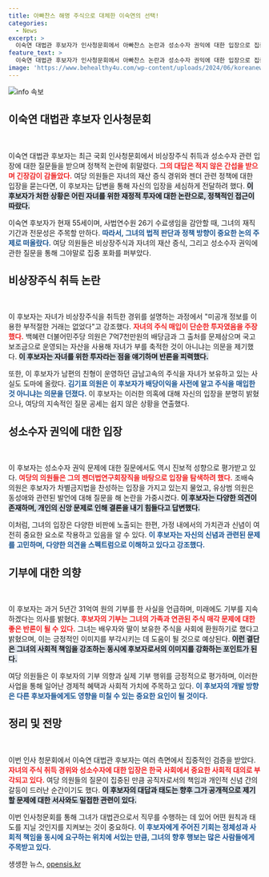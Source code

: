 ```yaml
---
title: 아빠찬스 해명 주식으로 대체한 이숙연의 선택!
categories:
  - News
excerpt: >
  이숙연 대법관 후보자가 인사청문회에서 아빠찬스 논란과 성소수자 권익에 대한 입장으로 집중 공격을 받았다. 가족의 비상장주식 거래와 기부 약속 등 논란이 일며 후보자의 입장이 주목받고 있다.
feature_text: >
  이숙연 대법관 후보자가 인사청문회에서 아빠찬스 논란과 성소수자 권익에 대한 입장으로 집중 공격을 받았다. 가족의 비상장주식 거래와 기부 약속 등 논란이 일며 후보자의 입장이 주목받고 있다.
image: 'https://www.behealthy4u.com/wp-content/uploads/2024/06/koreanews.jpg'
---
```


<p><img src="https://www.behealthy4u.com/wp-content/uploads/2024/06/koreanews.jpg" alt="info 속보" /></p>

<h2 data-ke-size="size26">이숙연 대법관 후보자 인사청문회</h2>

<p data-ke-size="size16">&nbsp;</p>

<p>이숙연 대법관 후보자는 최근 국회 인사청문회에서 비상장주식 취득과 성소수자 관련 입장에 대한 질문들을 받으며 정책적 논란에 휘말렸다. <b><span style="color: #ee2323;">그의 대답은 적지 않은 간섭을 받으며 긴장감이 감돌았다.</span></b> 여당 의원들은 자녀의 재산 증식 경위와 젠더 관련 정책에 대한 입장을 묻는다면, 이 후보자는 답변을 통해 자신의 입장을 세심하게 전달하려 했다. <b><span style="background-color: #21538527;">이 후보자가 처한 상황은 어린 자녀를 위한 재정적 투자에 대한 논란으로, 정책적인 접근이 따랐다.</span></b></p>

<p>이숙연 후보자가 현재 55세이며, 사법연수원 26기 수료생임을 감안할 때, 그녀의 재직 기간과 전문성은 주목할 만하다. <b><span style="color: #1a5490;">따라서, 그녀의 법적 판단과 정책 방향이 중요한 논의 주제로 떠올랐다.</span></b> 여당 의원들은 비상장주식과 자녀의 재산 증식, 그리고 성소수자 권익에 관한 질문을 통해 그야말로 집중 포화를 퍼부았다.</p>

<h2 data-ke-size="size26">비상장주식 취득 논란</h2>

<p data-ke-size="size16">&nbsp;</p>

<p>이 후보자는 자녀가 비상장주식을 취득한 경위를 설명하는 과정에서 "미공개 정보를 이용한 부적절한 거래는 없었다"고 강조했다. <b><span style="color: #ee2323;">자녀의 주식 매입이 단순한 투자였음을 주장했다.</span></b> 백혜련 더불어민주당 의원은 7억7천만원의 배당금과 그 출처를 문제삼으며 국고 보조금으로 운영되는 자산을 사용해 자녀가 부를 축적한 것이 아니냐는 의문을 제기했다. <b><span style="background-color: #21538527;">이 후보자는 자녀를 위한 투자라는 점을 얘기하며 반론을 피력했다.</span></b></p>

<p>또한, 이 후보자가 남편의 친형이 운영하던 금남고속의 주식을 자녀가 보유하고 있는 사실도 도마에 올랐다. <b><span style="color: #1a5490;">김기표 의원은 이 후보자가 배당이익을 사전에 알고 주식을 매입한 것 아니냐는 의문을 던졌다.</span></b> 이 후보자는 이러한 의혹에 대해 자신의 입장을 분명히 밝혔으나, 여당의 지속적인 질문 공세는 쉽지 않은 상황을 연출했다.</p>

<h2 data-ke-size="size26">성소수자 권익에 대한 입장</h2>

<p data-ke-size="size16">&nbsp;</p>

<p>이 후보자는 성소수자 권익 문제에 대한 질문에서도 역시 진보적 성향으로 평가받고 있다. <b><span style="color: #ee2323;">여당의 의원들은 그의 젠더법연구회장직을 바탕으로 입장을 탐색하려 했다.</span></b> 조배숙 의원은 후보자가 차별금지법을 찬성하는 입장을 가지고 있는지 물었고, 유상범 의원은 동성애와 관련된 발언에 대해 질문을 해 논란을 가중시켰다. <b><span style="background-color: #21538527;">이 후보자는 다양한 의견이 존재하며, 개인의 신앙 문제로 인해 결론을 내기 힘들다고 답변했다.</span></b></p>

<p>이처럼, 그녀의 입장은 다양한 비판에 노출되는 한편, 가정 내에서의 가치관과 신념이 여전히 중요한 요소로 작용하고 있음을 알 수 있다. <b><span style="color: #1a5490;">이 후보자는 자신의 신념과 관련된 문제를 고민하며, 다양한 의견을 스펙트럼으로 이해하고 있다고 강조했다.</span></b></p>

<h2 data-ke-size="size26">기부에 대한 의향</h2>

<p data-ke-size="size16">&nbsp;</p>

<p>이 후보자는 과거 5년간 31억여 원의 기부를 한 사실을 언급하며, 미래에도 기부를 지속하겠다는 의사를 밝혔다. <b><span style="color: #ee2323;">후보자의 기부는 그녀의 가족과 연관된 주식 매각 문제에 대한 좋은 반론이 될 수 있다.</span></b> 그녀는 배우자와 딸이 보유한 주식을 사회에 환원하기로 했다고 밝혔으며, 이는 긍정적인 이미지를 부각시키는 데 도움이 될 것으로 예상된다. <b><span style="background-color: #21538527;">이런 결단은 그녀의 사회적 책임을 강조하는 동시에 후보자로서의 이미지를 강화하는 포인트가 된다.</span></b></p>

<p>여당 의원들은 이 후보자의 기부 의향과 실제 기부 행위를 긍정적으로 평가하며, 이러한 사업을 통해 일어난 경제적 혜택과 사회적 가치에 주목하고 있다. <b><span style="color: #1a5490;">이 후보자의 개발 방향은 다른 후보자들에게도 영향을 미칠 수 있는 중요한 요인이 될 것이다.</span></b></p>

<h2 data-ke-size="size26">정리 및 전망</h2>

<p data-ke-size="size16">&nbsp;</p>

<p>이번 인사 청문회에서 이숙연 대법관 후보자는 여러 측면에서 집중적인 검증을 받았다. <b><span style="color: #ee2323;">자녀의 주식 취득 경위와 성소수자에 대한 입장은 한국 사회에서 중요한 사회적 대의로 부각되고 있다.</span></b> 여당 의원들의 질문이 집중된 만큼 공직자로서의 책임과 개인적 신념 간의 갈등이 드러난 순간이기도 했다. <b><span style="background-color: #21538527;">이 후보자의 대답과 태도는 향후 그가 공개적으로 제기할 문제에 대한 서사와도 밀접한 관련이 있다.</span></b></p>

<p>이번 인사청문회를 통해 그녀가 대법관으로서 직무를 수행하는 데 있어 어떤 원칙과 태도를 지닐 것인지를 지켜보는 것이 중요하다. <b><span style="color: #1a5490;">이 후보자에게 주어진 기회는 정체성과 사회적 책임을 동시에 요구하는 위치에 서있는 만큼, 그녀의 향후 행보는 많은 사람들에게 주목받고 있다.</span></b></p>
생생한 뉴스, <a href="https://opensis.kr" rel="dofollow">opensis.kr</a>


